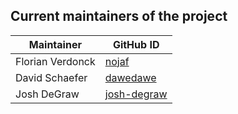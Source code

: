 ## Current maintainers of the project

| Maintainer             | GitHub ID                                       |
| ---------------------- | ----------------------------------------------- |
| Florian Verdonck       | [nojaf](https://github.com/nojaf)               |
| David Schaefer         | [dawedawe](https://github.com/dawedawe)         |
| Josh DeGraw            | [josh-degraw](https://github.com/josh-degraw)   |
